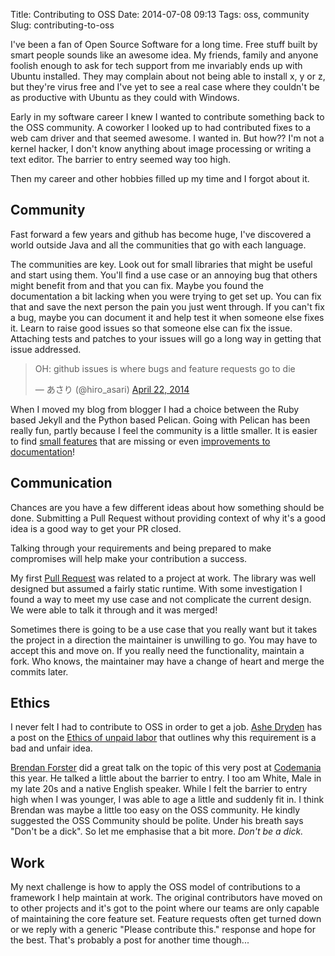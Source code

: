 Title: Contributing to OSS
Date: 2014-07-08 09:13
Tags: oss, community
Slug: contributing-to-oss

I've been a fan of Open Source Software for a long time. Free stuff built by smart people sounds like an awesome idea. My friends, family and anyone foolish enough to ask for tech support from me invariably ends up with Ubuntu installed. They may complain about not being able to install x, y or z, but they're virus free and I've yet to see a real case where they couldn't be as productive with Ubuntu as they could with Windows.

Early in my software career I knew I wanted to contribute something back to the OSS community. A coworker I looked up to had contributed fixes to a web cam driver and that seemed awesome. I wanted in. But how?? I'm not a kernel hacker, I don't know anything about image processing or writing a text editor. The barrier to entry seemed way too high.

Then my career and other hobbies filled up my time and I forgot about it.

Community
---------

Fast forward a few years and github has become huge, I've discovered a world outside Java and all the communities that go with each language.

The communities are key. Look out for small libraries that might be useful and start using them. You'll find a use case or an annoying bug that others might benefit from and that you can fix. Maybe you found the documentation a bit lacking when you were trying to get set up. You can fix that and save the next person the pain you just went through. If you can't fix a bug, maybe you can document it and help test it when someone else fixes it. Learn to raise good issues so that someone else can fix the issue. Attaching tests and patches to your issues will go a long way in getting that issue addressed.

<blockquote class="twitter-tweet" lang="en"><p>OH: github issues is where bugs and feature requests go to die</p>&mdash; あさり (@hiro_asari) <a href="https://twitter.com/hiro_asari/statuses/458613847986040832">April 22, 2014</a></blockquote>

When I moved my blog from blogger I had a choice between the Ruby based Jekyll and the Python based Pelican. Going with Pelican has been really fun, partly because I feel the community is a little smaller. It is easier to find [small features](https://github.com/getpelican/pelican-plugins/pull/218) that are missing or even [improvements to documentation](https://github.com/getpelican/pelican-plugins/pull/212)!

Communication
-------------

Chances are you have a few different ideas about how something should be done. Submitting a Pull Request without providing context of why it's a good idea is a good way to get your PR closed.

Talking through your requirements and being prepared to make compromises will help make your contribution a success.

My first [Pull Request](https://github.com/togglz/togglz/pull/72) was related to a project at work. The library was well designed but assumed a fairly static runtime. With some investigation I found a way to meet my use case and not complicate the current design. We were able to talk it through and it was merged!

Sometimes there is going to be a use case that you really want but it takes the project in a direction the maintainer is unwilling to go. You may have to accept this and move on. If you really need the functionality, maintain a fork. Who knows, the maintainer may have a change of heart and merge the commits later.

Ethics
------

I never felt I had to contribute to OSS in order to get a job. [Ashe Dryden](https://twitter.com/ashedryden) has a post on the [Ethics of unpaid labor](http://www.ashedryden.com/blog/the-ethics-of-unpaid-labor-and-the-oss-community) that outlines why this requirement is a bad and unfair idea.

[Brendan Forster](https://twitter.com/shiftkey) did a great talk on the topic of this very post at [Codemania](https://www.youtube.com/watch?v=VE5lss9SEPw) this year. He talked a little about the barrier to entry. I too am White, Male in my late 20s and a native English speaker. While I felt the barrier to entry high when I was younger, I was able to age a little and suddenly fit in. I think Brendan was maybe a little too easy on the OSS community. He kindly suggested the OSS Community should be polite. Under his breath says "Don't be a dick". So let me emphasise that a bit more. *Don't be a dick.*

Work
----

My next challenge is how to apply the OSS model of contributions to a framework I help maintain at work. The original contributors have moved on to other projects and it's got to the point where our teams are only capable of maintaining the core feature set. Feature requests often get turned down or we reply with a generic "Please contribute this." response and hope for the best. That's probably a post for another time though...

<script async src="//platform.twitter.com/widgets.js" charset="utf-8"></script>
